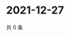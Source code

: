 # 2021-12-27

共 0 条

<!-- BEGIN WEIBO -->
<!-- 最后更新时间 Mon Dec 27 2021 14:18:30 GMT+0800 (China Standard Time) -->

<!-- END WEIBO -->
